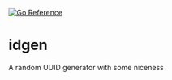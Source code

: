 <!--
 Copyright 2021 Jeffrey M Hodges.
 SPDX-License-Identifier: Apache-2.0
-->

[![Go Reference](https://pkg.go.dev/badge/github.com/jmhodges/idgen.svg)](https://pkg.go.dev/github.com/jmhodges/idgen)

# idgen
A random UUID generator with some niceness
